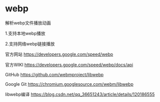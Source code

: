# webp

解析webp文件播放动画

1.支持本地webp播放

2.支持网络webp链接播放

官方网站
https://developers.google.com/speed/webp

官方WIKI
https://developers.google.com/speed/webp/docs/api

GitHub
https://github.com/webmproject/libwebp

Google Git
https://chromium.googlesource.com/webm/libwebp

libwebp编译
https://blog.csdn.net/qq_36651243/article/details/120186555
